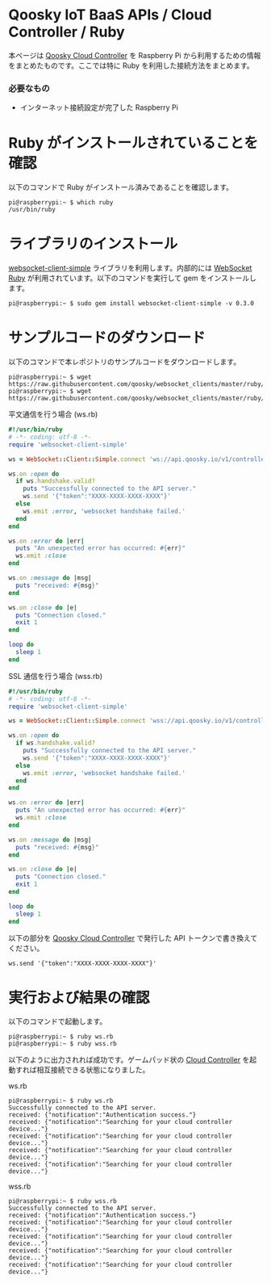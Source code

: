 Qoosky IoT BaaS APIs / Cloud Controller / Ruby
==================
本ページは [Qoosky Cloud Controller](https://www.qoosky.io/help/api) を Raspberry Pi から利用するための情報をまとめたものです。ここでは特に Ruby を利用した接続方法をまとめます。

### 必要なもの
- インターネット接続設定が完了した Raspberry Pi


Ruby がインストールされていることを確認
==================
以下のコマンドで Ruby がインストール済みであることを確認します。

	pi@raspberrypi:~ $ which ruby
	/usr/bin/ruby


ライブラリのインストール
==================
[websocket-client-simple](https://github.com/shokai/websocket-client-simple) ライブラリを利用します。内部的には [WebSocket Ruby](https://github.com/imanel/websocket-ruby) が利用されています。以下のコマンドを実行して gem をインストールします。

	pi@raspberrypi:~ $ sudo gem install websocket-client-simple -v 0.3.0


サンプルコードのダウンロード
==================
以下のコマンドで本レポジトリのサンプルコードをダウンロードします。

	pi@raspberrypi:~ $ wget https://raw.githubusercontent.com/qoosky/websocket_clients/master/ruby/ws.rb
	pi@raspberrypi:~ $ wget https://raw.githubusercontent.com/qoosky/websocket_clients/master/ruby/wss.rb

平文通信を行う場合 (ws.rb)

```ruby
#!/usr/bin/ruby
# -*- coding: utf-8 -*-
require 'websocket-client-simple'

ws = WebSocket::Client::Simple.connect 'ws://api.qoosky.io/v1/controller/actuator/ws'

ws.on :open do
  if ws.handshake.valid?
    puts "Successfully connected to the API server."
    ws.send '{"token":"XXXX-XXXX-XXXX-XXXX"}'
  else
    ws.emit :error, 'websocket handshake failed.'
  end
end

ws.on :error do |err|
  puts "An unexpected error has occurred: #{err}"
  ws.emit :close
end

ws.on :message do |msg|
  puts "received: #{msg}"
end

ws.on :close do |e|
  puts "Connection closed."
  exit 1
end

loop do
  sleep 1
end
```

SSL 通信を行う場合 (wss.rb)

```ruby
#!/usr/bin/ruby
# -*- coding: utf-8 -*-
require 'websocket-client-simple'

ws = WebSocket::Client::Simple.connect 'wss://api.qoosky.io/v1/controller/actuator/ws'

ws.on :open do
  if ws.handshake.valid?
    puts "Successfully connected to the API server."
    ws.send '{"token":"XXXX-XXXX-XXXX-XXXX"}'
  else
    ws.emit :error, 'websocket handshake failed.'
  end
end

ws.on :error do |err|
  puts "An unexpected error has occurred: #{err}"
  ws.emit :close
end

ws.on :message do |msg|
  puts "received: #{msg}"
end

ws.on :close do |e|
  puts "Connection closed."
  exit 1
end

loop do
  sleep 1
end
```

以下の部分を [Qoosky Cloud Controller](https://www.qoosky.io/help/api) で発行した API トークンで書き換えてください。

	ws.send '{"token":"XXXX-XXXX-XXXX-XXXX"}'


実行および結果の確認
==================
以下のコマンドで起動します。

	pi@raspberrypi:~ $ ruby ws.rb
	pi@raspberrypi:~ $ ruby wss.rb

以下のように出力されれば成功です。ゲームパッド状の [Cloud Controller](https://www.qoosky.io/help/api/cc) を起動すれば相互接続できる状態になりました。

ws.rb

	pi@raspberrypi:~ $ ruby ws.rb
	Successfully connected to the API server.
	received: {"notification":"Authentication success."}
	received: {"notification":"Searching for your cloud controller device..."}
	received: {"notification":"Searching for your cloud controller device..."}
	received: {"notification":"Searching for your cloud controller device..."}
	received: {"notification":"Searching for your cloud controller device..."}

wss.rb

	pi@raspberrypi:~ $ ruby wss.rb
	Successfully connected to the API server.
	received: {"notification":"Authentication success."}
	received: {"notification":"Searching for your cloud controller device..."}
	received: {"notification":"Searching for your cloud controller device..."}
	received: {"notification":"Searching for your cloud controller device..."}
	received: {"notification":"Searching for your cloud controller device..."}
